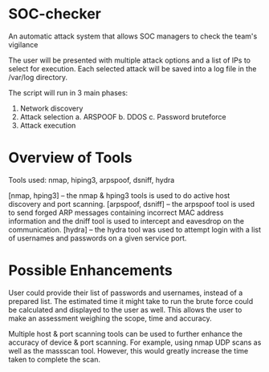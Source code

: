 # SOC-checker
An automatic attack system that allows SOC managers to check the team's vigilance

The user will be presented with multiple attack options and a list of IPs to select for execution. Each
selected attack will be saved into a log file in the /var/log directory.

The script will run in 3 main phases:
  1. Network discovery
  2. Attack selection
      a. ARSPOOF
      b. DDOS
      c. Password bruteforce
  3. Attack execution

# Overview of Tools
Tools used: nmap, hiping3, arpspoof, dsniff, hydra

[nmap, hping3] – the nmap & hping3 tools is used to do active host discovery and port scanning.
[arpspoof, dsniff] – the arpspoof tool is used to send forged ARP messages containing incorrect MAC address
information and the dniff tool is used to intercept and eavesdrop on the communication.
[hydra] – the hydra tool was used to attempt login with a list of usernames and passwords on a given service port.

# Possible Enhancements

User could provide their list of passwords and usernames, instead of a prepared list. The estimated time it might take
to run the brute force could be calculated and displayed to the user as well. This allows the user to make an
assessment weighing the scope, time and accuracy.

Multiple host & port scanning tools can be used to further enhance the accuracy of device & port scanning. For
example, using nmap UDP scans as well as the massscan tool. However, this would greatly increase the time taken to
complete the scan.
